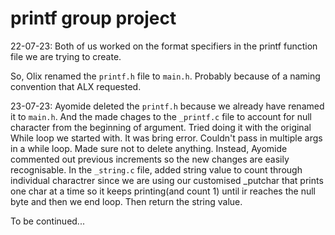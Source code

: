 # printf group project

22-07-23: Both of us worked on the format specifiers in the printf function file we are trying to create.

So, Olix renamed the ```printf.h``` file to ```main.h```. Probably because of a naming convention that ALX requested.

23-07-23: Ayomide deleted the ```printf.h``` because we already have renamed it to ```main.h```.
And the made chages to the ```_printf.c``` file to account for null character from the beginning of argument. Tried doing it with the original While loop we started with. It was bring error. Couldn't pass in multiple args in a while loop.
Made sure not to delete anything. Instead, Ayomide commented out previous increments so the new changes are easily recognisable.
In the ```_string.c``` file, added string value to count through individual charactrer since we are using our customised _putchar that prints one char at a time so it keeps printing(and count 1) until ir reaches the null byte and then we end loop. Then return the string value.


To be continued...
